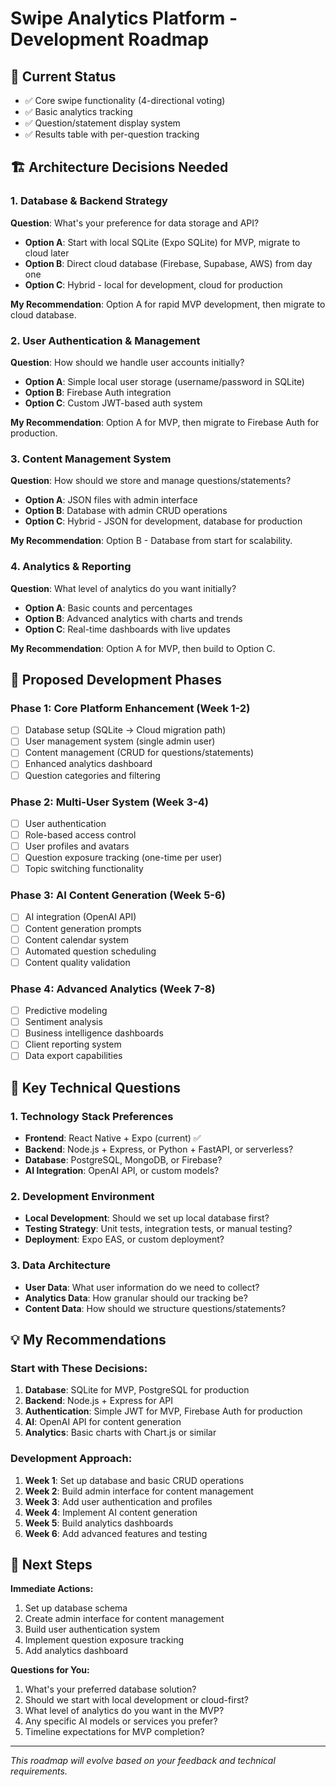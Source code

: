 # Swipe Analytics Platform - Development Roadmap

## 🎯 **Current Status**
- ✅ Core swipe functionality (4-directional voting)
- ✅ Basic analytics tracking
- ✅ Question/statement display system
- ✅ Results table with per-question tracking

## 🏗️ **Architecture Decisions Needed**

### **1. Database & Backend Strategy**
**Question**: What's your preference for data storage and API?
- **Option A**: Start with local SQLite (Expo SQLite) for MVP, migrate to cloud later
- **Option B**: Direct cloud database (Firebase, Supabase, AWS) from day one
- **Option C**: Hybrid - local for development, cloud for production

**My Recommendation**: Option A for rapid MVP development, then migrate to cloud database.

### **2. User Authentication & Management**
**Question**: How should we handle user accounts initially?
- **Option A**: Simple local user storage (username/password in SQLite)
- **Option B**: Firebase Auth integration
- **Option C**: Custom JWT-based auth system

**My Recommendation**: Option A for MVP, then migrate to Firebase Auth for production.

### **3. Content Management System**
**Question**: How should we store and manage questions/statements?
- **Option A**: JSON files with admin interface
- **Option B**: Database with admin CRUD operations
- **Option C**: Hybrid - JSON for development, database for production

**My Recommendation**: Option B - Database from start for scalability.

### **4. Analytics & Reporting**
**Question**: What level of analytics do you want initially?
- **Option A**: Basic counts and percentages
- **Option B**: Advanced analytics with charts and trends
- **Option C**: Real-time dashboards with live updates

**My Recommendation**: Option A for MVP, then build to Option C.

## 🚀 **Proposed Development Phases**

### **Phase 1: Core Platform Enhancement (Week 1-2)**
- [ ] Database setup (SQLite → Cloud migration path)
- [ ] User management system (single admin user)
- [ ] Content management (CRUD for questions/statements)
- [ ] Enhanced analytics dashboard
- [ ] Question categories and filtering

### **Phase 2: Multi-User System (Week 3-4)**
- [ ] User authentication
- [ ] Role-based access control
- [ ] User profiles and avatars
- [ ] Question exposure tracking (one-time per user)
- [ ] Topic switching functionality

### **Phase 3: AI Content Generation (Week 5-6)**
- [ ] AI integration (OpenAI API)
- [ ] Content generation prompts
- [ ] Content calendar system
- [ ] Automated question scheduling
- [ ] Content quality validation

### **Phase 4: Advanced Analytics (Week 7-8)**
- [ ] Predictive modeling
- [ ] Sentiment analysis
- [ ] Business intelligence dashboards
- [ ] Client reporting system
- [ ] Data export capabilities

## 🤔 **Key Technical Questions**

### **1. Technology Stack Preferences**
- **Frontend**: React Native + Expo (current) ✅
- **Backend**: Node.js + Express, or Python + FastAPI, or serverless?
- **Database**: PostgreSQL, MongoDB, or Firebase?
- **AI Integration**: OpenAI API, or custom models?

### **2. Development Environment**
- **Local Development**: Should we set up local database first?
- **Testing Strategy**: Unit tests, integration tests, or manual testing?
- **Deployment**: Expo EAS, or custom deployment?

### **3. Data Architecture**
- **User Data**: What user information do we need to collect?
- **Analytics Data**: How granular should our tracking be?
- **Content Data**: How should we structure questions/statements?

## 💡 **My Recommendations**

### **Start with These Decisions:**
1. **Database**: SQLite for MVP, PostgreSQL for production
2. **Backend**: Node.js + Express for API
3. **Authentication**: Simple JWT for MVP, Firebase Auth for production
4. **AI**: OpenAI API for content generation
5. **Analytics**: Basic charts with Chart.js or similar

### **Development Approach:**
1. **Week 1**: Set up database and basic CRUD operations
2. **Week 2**: Build admin interface for content management
3. **Week 3**: Add user authentication and profiles
4. **Week 4**: Implement AI content generation
5. **Week 5**: Build analytics dashboards
6. **Week 6**: Add advanced features and testing

## 🎯 **Next Steps**

**Immediate Actions:**
1. Set up database schema
2. Create admin interface for content management
3. Build user authentication system
4. Implement question exposure tracking
5. Add analytics dashboard

**Questions for You:**
1. What's your preferred database solution?
2. Should we start with local development or cloud-first?
3. What level of analytics do you want in the MVP?
4. Any specific AI models or services you prefer?
5. Timeline expectations for MVP completion?

---

*This roadmap will evolve based on your feedback and technical requirements.*





